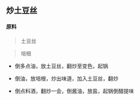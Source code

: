 ## 炒土豆丝

#### 原料

> 土豆丝

> 培根

* 倒多点油，放土豆丝，翻炒至变色，起锅

* 倒油，放培根，炒出味道，加入土豆丝，翻炒

* 倒点料酒，翻炒一会，倒酱油，放盐，起锅倒醋提味

